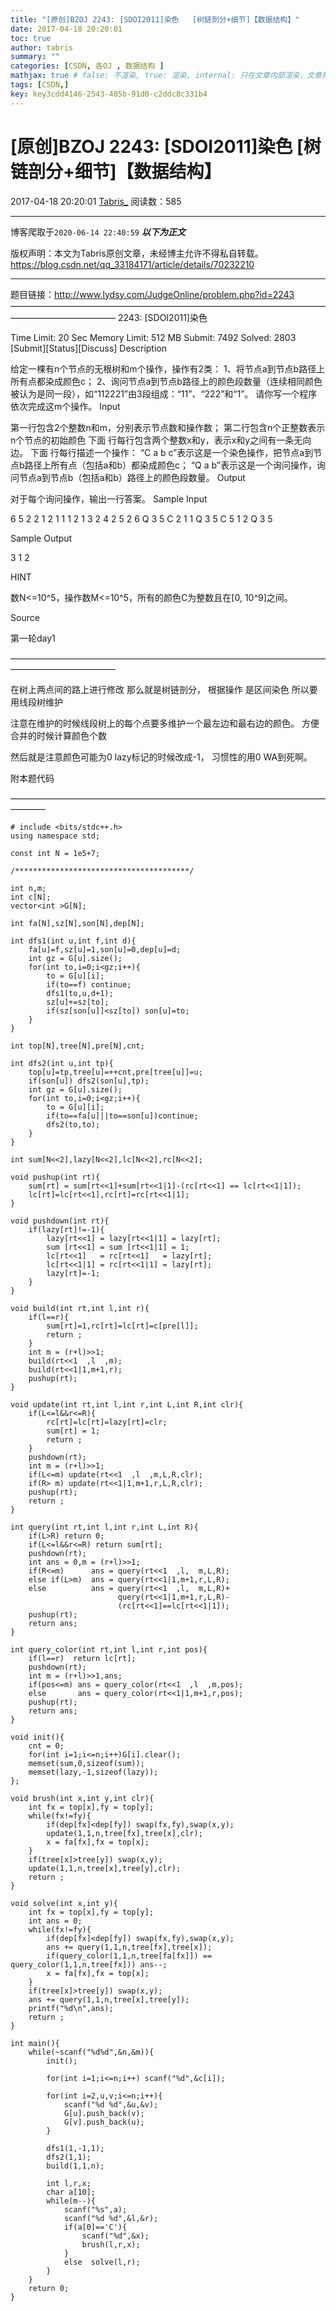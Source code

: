 ```yaml
---
title: "[原创]BZOJ 2243: [SDOI2011]染色   [树链剖分+细节]【数据结构】"
date: 2017-04-18 20:20:01
toc: true
author: tabris
summary: ""
categories: [CSDN, 各OJ , 数据结构 ]
mathjax: true # false: 不渲染, true: 渲染, internal: 只在文章内部渲染，文章列表中不渲染
tags: [CSDN,]
key: key3cdd4146-2543-485b-91d0-c2ddc8c331b4
---
```


# [原创]BZOJ 2243: [SDOI2011]染色   [树链剖分+细节]【数据结构】

2017-04-18 20:20:01  [Tabris_](https://me.csdn.net/qq_33184171) 阅读数：585

---

博客爬取于`2020-06-14 22:40:59`
***以下为正文***

版权声明：本文为Tabris原创文章，未经博主允许不得私自转载。
https://blog.csdn.net/qq_33184171/article/details/70232210

<!-- more -->

---

题目链接：http://www.lydsy.com/JudgeOnline/problem.php?id=2243
————————————————————————————————————————————————
2243: [SDOI2011]染色

Time Limit: 20 Sec  Memory Limit: 512 MB
Submit: 7492  Solved: 2803
[Submit][Status][Discuss]
Description

给定一棵有n个节点的无根树和m个操作，操作有2类：
1、将节点a到节点b路径上所有点都染成颜色c；
2、询问节点a到节点b路径上的颜色段数量（连续相同颜色被认为是同一段），如“112221”由3段组成：“11”、“222”和“1”。
请你写一个程序依次完成这m个操作。
Input

第一行包含2个整数n和m，分别表示节点数和操作数；
第二行包含n个正整数表示n个节点的初始颜色
下面 行每行包含两个整数x和y，表示x和y之间有一条无向边。
下面 行每行描述一个操作：
“C a b c”表示这是一个染色操作，把节点a到节点b路径上所有点（包括a和b）都染成颜色c；
“Q a b”表示这是一个询问操作，询问节点a到节点b（包括a和b）路径上的颜色段数量。
Output

对于每个询问操作，输出一行答案。
Sample Input

6 5
2 2 1 2 1 1
1 2
1 3
2 4
2 5
2 6
Q 3 5
C 2 1 1
Q 3 5
C 5 1 2
Q 3 5



Sample Output

3
1
2

HINT

数N<=10^5，操作数M<=10^5，所有的颜色C为整数且在[0, 10^9]之间。

Source

第一轮day1

————————————————————————————————————————————————

在树上两点间的路上进行修改 那么就是树链剖分，
根据操作  是区间染色 所以要用线段树维护

注意在维护的时候线段树上的每个点要多维护一个最左边和最右边的颜色。
方便合并的时候计算颜色个数

然后就是注意颜色可能为0
lazy标记的时候改成-1， 习惯性的用0 WA到死啊。


附本题代码

————————————————————————————————————————
```
# include <bits/stdc++.h>
using namespace std;

const int N = 1e5+7;

/***************************************/

int n,m;
int c[N];
vector<int >G[N];

int fa[N],sz[N],son[N],dep[N];

int dfs1(int u,int f,int d){
    fa[u]=f,sz[u]=1,son[u]=0,dep[u]=d;
    int gz = G[u].size();
    for(int to,i=0;i<gz;i++){
        to = G[u][i];
        if(to==f) continue;
        dfs1(to,u,d+1);
        sz[u]+=sz[to];
        if(sz[son[u]]<sz[to]) son[u]=to;
    }
}

int top[N],tree[N],pre[N],cnt;

int dfs2(int u,int tp){
    top[u]=tp,tree[u]=++cnt,pre[tree[u]]=u;
    if(son[u]) dfs2(son[u],tp);
    int gz = G[u].size();
    for(int to,i=0;i<gz;i++){
        to = G[u][i];
        if(to==fa[u]||to==son[u])continue;
        dfs2(to,to);
    }
}

int sum[N<<2],lazy[N<<2],lc[N<<2],rc[N<<2];

void pushup(int rt){
    sum[rt] = sum[rt<<1]+sum[rt<<1|1]-(rc[rt<<1] == lc[rt<<1|1]);
    lc[rt]=lc[rt<<1],rc[rt]=rc[rt<<1|1];
}

void pushdown(int rt){
    if(lazy[rt]!=-1){
        lazy[rt<<1] = lazy[rt<<1|1] = lazy[rt];
        sum [rt<<1] = sum [rt<<1|1] = 1;
        lc[rt<<1]   = rc[rt<<1]   = lazy[rt];
        lc[rt<<1|1] = rc[rt<<1|1] = lazy[rt];
        lazy[rt]=-1;
    }
}

void build(int rt,int l,int r){
    if(l==r){
        sum[rt]=1,rc[rt]=lc[rt]=c[pre[l]];
        return ;
    }
    int m = (r+l)>>1;
    build(rt<<1  ,l  ,m);
    build(rt<<1|1,m+1,r);
    pushup(rt);
}

void update(int rt,int l,int r,int L,int R,int clr){
    if(L<=l&&r<=R){
        rc[rt]=lc[rt]=lazy[rt]=clr;
        sum[rt] = 1;
        return ;
    }
    pushdown(rt);
    int m = (r+l)>>1;
    if(L<=m) update(rt<<1  ,l  ,m,L,R,clr);
    if(R> m) update(rt<<1|1,m+1,r,L,R,clr);
    pushup(rt);
    return ;
}

int query(int rt,int l,int r,int L,int R){
    if(L>R) return 0;
    if(L<=l&&r<=R) return sum[rt];
    pushdown(rt);
    int ans = 0,m = (r+l)>>1;
    if(R<=m)      ans = query(rt<<1  ,l,  m,L,R);
    else if(L>m)  ans = query(rt<<1|1,m+1,r,L,R);
    else          ans = query(rt<<1  ,l,  m,L,R)+
                        query(rt<<1|1,m+1,r,L,R)-
                        (rc[rt<<1]==lc[rt<<1|1]);
    pushup(rt);
    return ans;
}

int query_color(int rt,int l,int r,int pos){
    if(l==r)  return lc[rt];
    pushdown(rt);
    int m = (r+l)>>1,ans;
    if(pos<=m) ans = query_color(rt<<1  ,l  ,m,pos);
    else       ans = query_color(rt<<1|1,m+1,r,pos);
    pushup(rt);
    return ans;
}

void init(){
    cnt = 0;
    for(int i=1;i<=n;i++)G[i].clear();
    memset(sum,0,sizeof(sum));
    memset(lazy,-1,sizeof(lazy));
};

void brush(int x,int y,int clr){
    int fx = top[x],fy = top[y];
    while(fx!=fy){
        if(dep[fx]<dep[fy]) swap(fx,fy),swap(x,y);
        update(1,1,n,tree[fx],tree[x],clr);
        x = fa[fx],fx = top[x];
    }
    if(tree[x]>tree[y]) swap(x,y);
    update(1,1,n,tree[x],tree[y],clr);
    return ;
}

void solve(int x,int y){
    int fx = top[x],fy = top[y];
    int ans = 0;
    while(fx!=fy){
        if(dep[fx]<dep[fy]) swap(fx,fy),swap(x,y);
        ans += query(1,1,n,tree[fx],tree[x]);
        if(query_color(1,1,n,tree[fa[fx]]) == query_color(1,1,n,tree[fx])) ans--;
        x = fa[fx],fx = top[x];
    }
    if(tree[x]>tree[y]) swap(x,y);
    ans += query(1,1,n,tree[x],tree[y]);
    printf("%d\n",ans);
    return ;
}

int main(){
    while(~scanf("%d%d",&n,&m)){
        init();

        for(int i=1;i<=n;i++) scanf("%d",&c[i]);

        for(int i=2,u,v;i<=n;i++){
            scanf("%d %d",&u,&v);
            G[u].push_back(v);
            G[v].push_back(u);
        }

        dfs1(1,-1,1);
        dfs2(1,1);
        build(1,1,n);

        int l,r,x;
        char a[10];
        while(m--){
            scanf("%s",a);
            scanf("%d %d",&l,&r);
            if(a[0]=='C'){
                scanf("%d",&x);
                brush(l,r,x);
            }
            else  solve(l,r);
        }
    }
    return 0;
}
```
